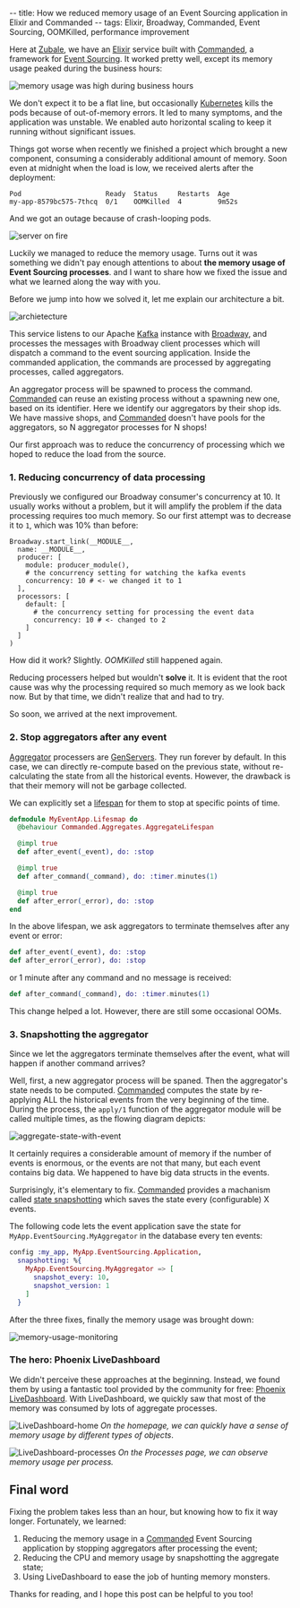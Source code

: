 -- title: How we reduced memory usage of an Event Sourcing application in Elixir and Commanded
-- tags: Elixir, Broadway, Commanded, Event Sourcing, OOMKilled, performance improvement

Here at [Zubale][], we have an [Elixir][] service built with [Commanded][], a framework for [Event Sourcing][]. It worked pretty well, except its memory usage peaked during the business hours:

![memory usage was high during business hours](/post-images/memory-usage-high-in-business-hours.png)

We don't expect it to be a flat line, but occasionally [Kubernetes][] kills the pods because of out-of-memory errors. It led to many symptoms, and the application was unstable. We enabled auto horizontal scaling to keep it running without significant issues.

Things got worse when recently we finished a project which brought a new component, consuming a considerably additional amount of memory. Soon even at midnight when the load is low, we received alerts after the deployment:

```text
Pod                     Ready  Status     Restarts  Age
my-app-8579bc575-7thcq  0/1    OOMKilled  4         9m52s
```

And we got an outage because of crash-looping pods.

![server on fire](/post-images/server-on-fire.png)

Luckily we managed to reduce the memory usage. Turns out it was something we didn't pay enough attentions to about **the memory usage of Event Sourcing processes**. and I want to share how we fixed the issue and what we learned along the way with you.

Before we jump into how we solved it, let me explain our architecture a bit.

![archietecture](/post-images/message-processing-with-boradway-and-commanded.png)

This service listens to our Apache [Kafka][] instance with [Broadway][], and processes the messages with Broadway client processes which will dispatch a command to the event sourcing application. Inside the commanded application, the commands are processed by aggregating processes, called aggregators.

An aggregator process will be spawned to process the command. [Commanded][] can reuse an existing process without a spawning new one, based on its identifier. Here we identify our aggregators by their shop ids. We have massive shops, and [Commanded][] doesn't have pools for the aggregators, so N aggregator processes for N shops!

Our first approach was to reduce the concurrency of processing which we hoped to reduce the load from the source. 

### 1. Reducing concurrency of data processing

Previously we configured our Broadway consumer's concurrency at 10. It usually works without a problem, but it will amplify the problem if the data processing requires too much memory. So our first attempt was to decrease it to `1`, which was 10% than before:


```
Broadway.start_link(__MODULE__,
  name: __MODULE__,
  producer: [
    module: producer_module(),
    # the concurrency setting for watching the kafka events
    concurrency: 10 # <- we changed it to 1
  ],
  processors: [
    default: [
      # the concurrency setting for processing the event data
      concurrency: 10 # <- changed to 2
    ]
  ]
)
```

How did it work? Slightly. *OOMKilled* still happened again.

Reducing processers helped but wouldn't **solve** it. It is evident that the root cause was why the processing required so much memory as we look back now. But by that time, we didn't realize that and had to try.

So soon, we arrived at the next improvement.

### 2. Stop aggregators after any event

[Aggregator][] processers are [GenServers](https://hexdocs.pm/elixir/1.13/GenServer.html). They run forever by default. In this case, we can directly re-compute based on the previous state, without re-calculating the state from all the historical events. However, the drawback is that their memory will not be garbage collected.

We can explicitly set a [lifespan](https://github.com/commanded/commanded/blob/master/guides/Commands.md#aggregate-lifespan) for them to stop at specific points of time.

```elixir
defmodule MyEventApp.Lifesmap do
  @behaviour Commanded.Aggregates.AggregateLifespan

  @impl true
  def after_event(_event), do: :stop

  @impl true
  def after_command(_command), do: :timer.minutes(1)

  @impl true
  def after_error(_error), do: :stop
end
```

In the above lifespan, we ask aggregators to terminate themselves after any event or error:

```elixir
def after_event(_event), do: :stop
def after_error(_error), do: :stop
```

or 1 minute after any command and no message is received:

```elixir
def after_command(_command), do: :timer.minutes(1)
```

This change helped a lot. However, there are still some occasional OOMs.


### 3. Snapshotting the aggregator

Since we let the aggregators terminate themselves after the event, what will happen if another command arrives?

Well, first, a new aggregator process will be spaned. Then the aggregator's state needs to be computed. [Commanded][] computes the state by re-applying ALL the historical events from the very beginning of the time. During the process, the `apply/1` function of the aggregator module will be called multiple times, as the flowing diagram depicts:

![aggregate-state-with-event](/post-images/state-aggregate.png)

It certainly requires a considerable amount of memory if the number of events is enormous, or the events are not that many, but each event contains big data. We happened to have big data structs in the events.

Surprisingly, it's elementary to fix. [Commanded][] provides a machanism called [state snapshotting](https://github.com/commanded/commanded/blob/master/guides/Aggregates.md#aggregate-state-snapshots) which saves the state every (configurable) X events.

The following code lets the event application save the state for `MyApp.EventSourcing.MyAggregator` in the database every ten events:

```elixir
config :my_app, MyApp.EventSourcing.Application,
  snapshotting: %{
    MyApp.EventSourcing.MyAggregator => [
      snapshot_every: 10,
      snapshot_version: 1
    ]
  }
```

After the three fixes, finally the memory usage was brought down:

![memory-usage-monitoring](/post-images/memory-usage-metric.png)

### The hero: Phoenix LiveDashboard

We didn't perceive these approaches at the beginning. Instead, we found them by using a fantastic tool provided by the community for free: [Phoenix LiveDashboard][]. With LiveDashboard, we quickly saw that most of the memory was consumed by lots of aggregate processes.

![LiveDashboard-home](/post-images/ld-home.png)
*On the homepage, we can quickly have a sense of memory usage by different types of objects*.

![LiveDashboard-processes](/post-images/ld-processes.png)
*On the Processes page, we can observe memory usage per process.*

## Final word

Fixing the problem takes less than an hour, but knowing how to fix it way longer. Fortunately, we learned:

1. Reducing the memory usage in a [Commanded][] Event Sourcing application by stopping aggregators after processing the event;
2. Reducing the CPU and memory usage by snapshotting the aggregate state;
3. Using LiveDashboard to ease the job of hunting memory monsters.

Thanks for reading, and I hope this post can be helpful to you too!

[Elixir]: https://elixir-lang.org/
[Commanded]: https://github.com/commanded/commanded
[Event Sourcing]: https://martinfowler.com/eaaDev/EventSourcing.html
[Aggregator]: https://github.com/commanded/commanded/blob/master/guides/Aggregates.md
[Kafka]: https://kafka.apache.org/
[Broadway]: https://elixir-broadway.org/
[Phoenix LiveDashboard]: https://github.com/phoenixframework/phoenix_live_dashboard
[Kubernetes]: https://kubernetes.io/
[Zubale]: https://en.zubale.com/
